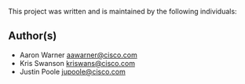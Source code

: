 This project was written and is maintained by the following individuals:

## Author(s)

* Aaron Warner <aawarner@cisco.com>
* Kris Swanson <kriswans@cisco.com>
* Justin Poole <jupoole@cisco.com>

